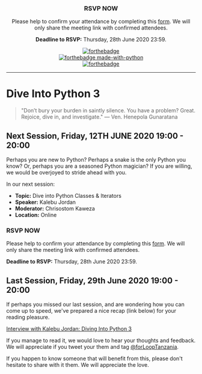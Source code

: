 <div align="center">

<h3>RSVP NOW</h3>

Please help to confirm your attendance by completing this [form](https://docs.google.com/forms/d/e/1FAIpQLSfZmpD6sMz3VMBumfcnjnQYX3UOJBkkS1DUZwBd4g2tXjkBGQ/viewform). We will only share the meeting link with confirmed attendees.

<strong>Deadline to RSVP:</strong> Thursday, 28th June 2020 23:59. 

[![forthebadge](https://forthebadge.com/images/badges/built-with-love.svg)](https://forthebadge.com) <br>
[![forthebadge made-with-python](http://ForTheBadge.com/images/badges/made-with-python.svg)](https://www.python.org/) <br>
[![forthebadge](https://forthebadge.com/images/badges/built-by-developers.svg)](https://forthebadge.com) <br>

</div>

---

# Dive Into Python 3

> "Don’t bury your burden in saintly silence. You have a problem? Great. Rejoice, dive in, and investigate." — Ven. Henepola Gunaratana 

## Next Session, Friday, 12TH JUNE 2020 19:00 - 20:00

Perhaps you are new to Python? Perhaps a snake is the only Python you know? Or, perhaps you are a seasoned Python magician? If you are willing, we would be overjoyed to stride ahead with you.

In our next session:

- **Topic:** Dive into Python Classes & Iterators
- **Speaker:** Kalebu Jordan
- **Moderator:** Chrisostom Kaweza 
- **Location:** Online

### RSVP NOW

Please help to confirm your attendance by completing this [form](https://docs.google.com/forms/d/e/1FAIpQLSfZmpD6sMz3VMBumfcnjnQYX3UOJBkkS1DUZwBd4g2tXjkBGQ/viewform). We will only share the meeting link with confirmed attendees.

**Deadline to RSVP:** Thursday, 28th June 2020 23:59. 

## Last Session, Friday, 29th June 2020 19:00 - 20:00

If perhaps you missed our last session, and are wondering how you can come up to speed, we've prepared a nice recap (link below) for your reading pleasure.

[Interview with Kalebu Jordan: Diving Into Python 3](https://medium.com/dive-into-python-3/interview-with-kalebu-jordan-diving-into-python-3-cb9498bdf798)

If you manage to read it, we would love to hear your thoughts and feedback. We will appreciate if you tweet your them and tag [@forLoopTanzania](https://twitter.com/@forLoopTanzania).

If you happen to know someone that will benefit from this, please don't hesitate to share with it them. We will appreciate the love. 

